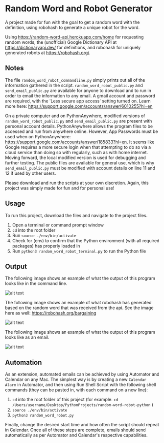 # Random Word and Robot Generator
A project made for fun with the goal to get a random word with the definition, using robohash to generate a unique robot for the word. 

Using https://random-word-api.herokuapp.com/home for requesting random words, the (unofficial) Google Dictionary API at https://dictionaryapi.dev/ for definitions, and robohash for uniquely generated robots at https://robohash.org/.

## Notes

The file ```random_word_robot_commandline.py``` simply prints out all of the information gathered in the script.
```random_word_robot_public.py``` and ```send_email_public.py``` are available for anyone to download and to run in order to email the information to any email. A gmail account and password are required, with the 'Less secure app access' setting turned on. Learn more here: https://support.google.com/accounts/answer/6010255?hl=en

On a private computer and on PythonAnywhere, modified versions of ```random_word_robot_public.py``` and ```send_email_public.py``` are present with personal account details. PythonAnywhere allows the program files to be accessed and run from anywhere online. However, App Passwords must be used when on PythonAnywhere: https://support.google.com/accounts/answer/185833?hl=en. It seems like Google requires a more secure login when that attempting to do so via a cloud service than doing so with regularly, such as with home internet. Moving forward, the local modified version is used for debugging and further testing. The public files are available for general use, which is why ```send_email_public.py``` must be modified with account details on line 11 and 12 if used by other users.

Please download and run the scripts at your own discretion. Again, this project was simply made for fun and for personal use!

## Usage
To run this project, download the files and navigate to the project files.
1. Open a terminal or command prompt window
2. ```cd``` into the root folder
3. Run ```source ./env/bin/activate```
4. Check for (env) to confirm that the Python environment (with all required packages) has properly loaded in 
5. Run ```python3 random_word_robot_terminal.py``` to run the Python file

## Output
The following image shows an example of what the output of this program looks like in the command line.

![alt text](images/commandline_output.png)

The following image shows an example of what robohash has generated based on the random word that was received from the api. See the image here as well: https://robohash.org/bargaining

![alt text](images/bargaining.png)

The following image shows an example of what the output of this program looks like as an email.

![alt text](images/email_output.png)

## Automation
As an extension, automated emails can be achieved by using Automator and Calendar on any Mac. The simplest way is by creating a new ```Calendar Alarm``` in Automator, and then using Run Shell Script with the following shell commands (they can be pasted in, with each command on a new line):
1. ```cd``` into the root folder of this project (for example: ```cd /Users/username/Desktop/PythonProjects/random-word-robot-python``` )
2. ```source ./env/bin/activate``` 
3. ```python3 random_word_robot.py```

Finally, change the desired start time and how often the script should repeat in Calendar.
Once all of these steps are complete, emails should send automatically as per Automator and Calendar's respective capabilities.

